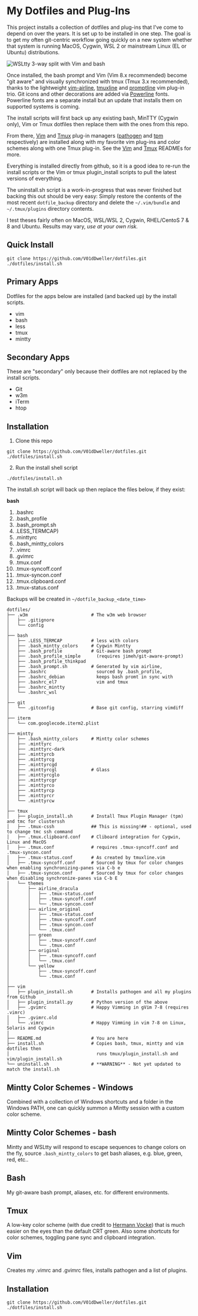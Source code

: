 My Dotfiles and Plug-Ins
========================
This project installs a collection of dotfiles and plug-ins that I've come to
depend on over the years. It is set up to be installed in one step. The goal is
to get my often git-centric workflow going quickly on a new system whether that
system is running MacOS, Cygwin, WSL 2 or mainstream Linux (EL or Ubuntu) 
distributions.

![WSLtty 3-way split with Vim and bash](/screenshot_01.png?raw=true
"Vim/bash/tmux nerdvada")

Once installed, the bash prompt and Vim (Vim 8.x recommended) become "git
aware" and visually synchronized with tmux (Tmux 3.x recommended), thanks to
the lightweight [vim-airline](https://github.com/vim-airline/vim-airline),
[tmuxline](https://github.com/edkolev/tmuxline.vim) and
[promptline](https://github.com/edkolev/promptline.vim) vim plug-in trio. Git
icons and other decorations are added via
[Powerline](https://github.com/powerline/fonts) fonts. Powerline fonts are a separate install but an update that installs them on supported systems is coming.

The install scripts will first back up any existing bash, MinTTY (Cygwin only),
Vim or Tmux dotfiles then replace them with the ones from this repo.

From there, [Vim](https://github.com/V01dDweller/dotfiles/tree/master/vim) and
[Tmux](https://github.com/V01dDweller/dotfiles/tree/master/tmux) plug-in
managers ([pathogen](https://github.com/tpope/vim-pathogen) and
[tpm](https://github.com/tmux-plugins/tpm) respectively) are installed along
with my favorite vim plug-ins and color schemes along with  one Tmux plug-in.
See the [Vim](https://github.com/V01dDweller/dotfiles/tree/master/vim) and
[Tmux](https://github.com/V01dDweller/dotfiles/tree/master/tmux) READMEs for
more.

Everything is installed directly from github, so it is a good idea to re-run
the install scripts or the Vim or tmux plugin_install scripts to pull
the latest versions of everything.

The uninstall.sh script is a work-in-progress that was never finished but
backing this out should be very easy: Simply restore the contents of the most
recent `dotfile_backup` directory and delete the `~/.vim/bundle` and
`~/.tmux/plugins` directory contents.

I test theses fairly often on MacOS, WSL/WSL 2, Cygwin, RHEL/CentoS 7 & 8 and
Ubuntu. Results may vary, *use at your own risk.*

Quick Install
--------------
```console
git clone https://github.com/V01dDweller/dotfiles.git
./dotfiles/install.sh
```


Primary Apps
------------
Dotfiles for the apps below are installed (and backed up) by the install
scripts. 

* vim
* bash
* less
* tmux
* mintty

Secondary Apps
--------------
These are "secondary" only because their dotfiles are not replaced by the
install scripts.

* Git
* w3m
* iTerm
* htop

Installation
------------

1. Clone this repo

```
git clone https://github.com/V01dDweller/dotfiles.git
./dotfiles/install.sh
```

2. Run the install shell script

```
./dotfiles/install.sh
```

The install.sh script will back up then replace the files below, if they exist:

**bash**
01. .bashrc
02. .bash\_profile
03. .bash\_prompt.sh
04. .LESS\_TERMCAP)
05. .minttyrc
06. .bash\_mintty\_colors
07. .vimrc
08. .gvimrc
09. .tmux.conf
10. .tmux-syncoff.conf
11. .tmux-syncon.conf
12. .tmux.clipboard.conf
13. .tmux-status.conf

Backups will be created in `~/dotfile_backup_<date_time>`

```
dotfiles/
├── .w3m                        # The w3m web browser
│   ├── .gitignore
│   └── config
│
├── bash
│   ├── .LESS_TERMCAP           # less with colors
│   ├── .bash_mintty_colors     # Cygwin Mintty
│   ├── .bash_profile           # Git-aware bash prompt
│   ├── .bash_profile_simple      (requires jimeh/git-aware-prompt)
│   ├── .bash_profile_thinkpad
│   ├── .bash_prompt.sh         # Generated by vim airline,
│   ├── .bashrc                   sourced by .bash_profile,
│   ├── .bashrc_debian            keeps bash promt in sync with
│   ├── .bashrc_el7               vim and tmux
│   ├── .bashrc_mintty
│   └── .bashrc_wsl
│
├── git
│   └── .gitconfig              # Base git config, starring vimdiff
│
├── iterm
│   └── com.googlecode.iterm2.plist
│
├── mintty
│   ├── .bash_mintty_colors     # Mintty color schemes
│   ├── .minttyrc
│   ├── .minttyrc-dark
│   ├── .minttyrcb
│   ├── .minttyrcg
│   ├── .minttyrcgd
│   ├── .minttyrcgl             # Glass
│   ├── .minttyrcglo
│   ├── .minttyrcgr
│   ├── .minttyrco
│   ├── .minttyrcp
│   ├── .minttyrcr
│   └── .minttyrcw
│
├── tmux
│   ├── plugin_install.sh       # Install Tmux Plugin Manager (tpm) and tmc for clusterssh
│   ├── .tmux-cssh              ## This is missing!## - optional, used to change tmc ssh command
│   ├── .tmux.clipboard.conf    # Cliboard integration for Cygwin, Linux and MacOS
│   ├── .tmux.conf              # requires .tmux-syncoff.conf and .tmux-syncon.conf
│   ├── .tmux-status.conf       # As created by tmuxline.vim
│   ├── .tmux-syncoff.conf      # Sourced by tmux for color changes when enabling synchronizing-panes via C-b e
│   ├── .tmux-syncon.conf       # Sourced by tmux for color changes when disabling synchronize-panes via C-b E
│   └── themes
│       ├── airline_dracula
│       │   ├── .tmux-status.conf
│       │   ├── .tmux-syncoff.conf
│       │   └── .tmux-syncon.conf
│       ├── airline_original
│       │   ├── .tmux-status.conf
│       │   ├── .tmux-syncoff.conf
│       │   ├── .tmux-syncon.conf
│       │   └── .tmux.conf
│       ├── green
│       │   ├── .tmux-syncoff.conf
│       │   └── .tmux.conf
│       ├── original
│       │   ├── .tmux-syncoff.conf
│       │   └── .tmux.conf
│       └── yellow
│           ├── .tmux-syncoff.conf
│           └── .tmux.conf
│
├── vim
│   ├── plugin_install.sh       # Installs pathogen and all my plugins from Github
│   ├── plugin_install.py       # Python version of the above
│   ├── .gvimrc                 # Happy Vimming in gVim 7-8 (requires .vimrc)
│   ├── .gvimrc.old
│   └── .vimrc                  # Happy Vimming in vim 7-8 on Linux, Solaris and Cygwin
│
├── README.md                   # You are here
├── install.sh                  # Copies bash, tmux, mintty and vim dotfiles then
│                                 runs tmux/plugin_install.sh and vim/plugin_install.sh
└── uninstall.sh                # **WARNING** - Not yet updated to match the install.sh
```

Mintty Color Schemes - Windows
------------------------------

Combined with a collection of Windows shortcuts and a folder in the
Windows PATH, one can quickly summon a Mintty session with a custom
color scheme.

Mintty Color Schemes - bash
---------------------------

Mintty and WSLtty will respond to escape sequences to change colors on
the fly, source `.bash_mintty_colors` to get bash aliases, e.g. blue,
green, red, etc..

Bash
----

My git-aware bash prompt, aliases, etc. for different environments.

Tmux
----

A low-key color scheme (with due credit to [Hermann
Vocke](http://www.hamvocke.com/blog/a-guide-to-customizing-your-tmux-conf))
that is much easier on the eyes than the default CRT green. Also some
shortcuts for color schemes, toggling pane sync and clipboard integration.

Vim
---

Creates my .vimrc and .gvimrc files, installs pathogen and a list of plugins.

Installation
------------

```console
git clone https://github.com/V01dDweller/dotfiles.git
./dotfiles/install.sh
```
